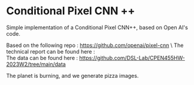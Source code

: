 # Conditional Pixel CNN ++
Simple implementation of a Conditional Pixel CNN++, based on Open AI's code. 

Based on the following repo : https://github.com/openai/pixel-cnn \\
The technical report can be found here :  
The data can be found here : https://github.com/DSL-Lab/CPEN455HW-2023W2/tree/main/data 

The planet is burning, and we generate pizza images. 

